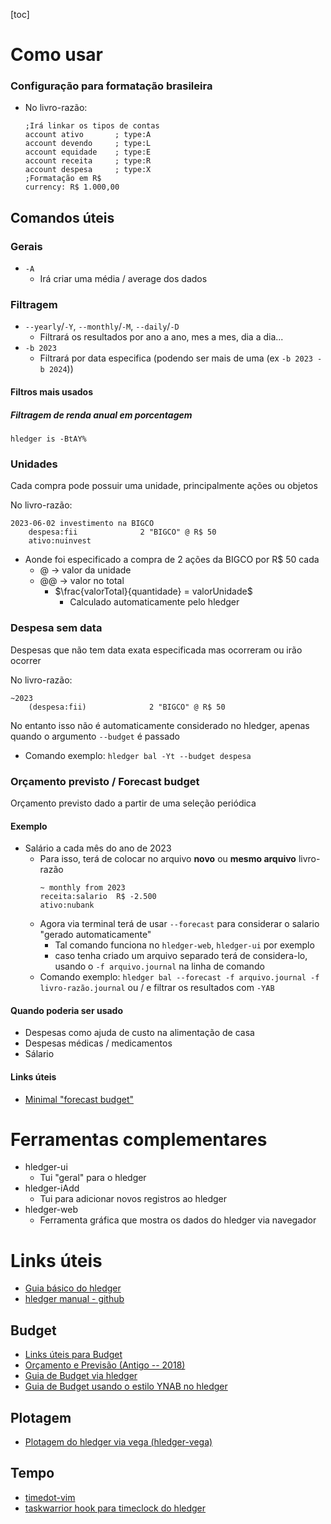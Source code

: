[toc]

# Como usar
### Configuração para formatação brasileira
- No livro-razão:
	```
	;Irá linkar os tipos de contas
	account ativo       ; type:A
	account devendo     ; type:L
	account equidade    ; type:E
	account receita     ; type:R
	account despesa     ; type:X
	;Formatação em R$
	currency: R$ 1.000,00
	```

## Comandos úteis
### Gerais
- `-A`
	- Irá criar uma média / average dos dados

### Filtragem
- `--yearly`/`-Y`, `--monthly`/`-M`, `--daily`/`-D`
	- Filtrará os resultados por ano a ano, mes a mes, dia a dia...
- `-b 2023`
	- Filtrará por data especifica (podendo ser mais de uma (ex `-b 2023 -b 2024`))

#### Filtros mais usados
##### Filtragem de renda anual em porcentagem
```
hledger is -BtAY%
```

### Unidades
Cada compra pode possuir uma unidade, principalmente ações ou objetos

No livro-razão:
```
2023-06-02 investimento na BIGCO
	despesa:fii              2 "BIGCO" @ R$ 50
	ativo:nuinvest             
```
- Aonde foi especificado a compra de 2 ações da BIGCO por R$ 50 cada
	- @ -> valor da unidade
	- @@ -> valor no total
		- $\frac{valorTotal}{quantidade} = valorUnidade$
			- Calculado automaticamente pelo hledger

### Despesa sem data
Despesas que não tem data exata especificada mas ocorreram ou irão ocorrer

No livro-razão:
```
~2023
	(despesa:fii)              2 "BIGCO" @ R$ 50
```
No entanto isso não é automaticamente considerado no hledger, apenas quando o argumento `--budget` é passado
- Comando exemplo: `hledger bal -Yt --budget despesa`

### Orçamento previsto / Forecast budget
Orçamento previsto dado a partir de uma seleção periódica

#### Exemplo
- Salário a cada mês do ano de 2023
	- Para isso, terá de colocar no arquivo **novo** ou **mesmo arquivo** livro-razão
		```
		~ monthly from 2023
		receita:salario  R$ -2.500
		ativo:nubank
		```
	- Agora via terminal terá de usar `--forecast` para considerar o salario "gerado automaticamente"
		- Tal comando funciona no `hledger-web`, `hledger-ui` por exemplo
		- caso tenha criado um arquivo separado terá de considera-lo, usando o `-f arquivo.journal` na linha de comando
	- Comando exemplo: `hledger bal --forecast -f arquivo.journal -f livro-razão.journal` ou / e filtrar os resultados com `-YAB`

#### Quando poderia ser usado
- Despesas como ajuda de custo na alimentação de casa
- Despesas médicas / medicamentos
- Sálario

#### Links úteis
- [Minimal "forecast budget"](https://github.com/simonmichael/hledger/blob/master/examples/budgeting/forecast-budget-1.journal)

# Ferramentas complementares
- hledger-ui
	- Tui "geral" para o hledger
- hledger-iAdd
	- Tui para adicionar novos registros ao hledger
- hledger-web
	- Ferramenta gráfica que mostra os dados do hledger via navegador

# Links úteis
- [Guia básico do hledger](https://hledger.org/basics.html)
- [hledger manual - github](https://github.com/trygvis/hledger/blob/master/MANUAL.md)

## Budget
- [Links úteis para Budget](https://hledger.org/budgeting.html)
- [Orçamento e Previsão (Antigo -- 2018)](https://hledger.org/budgeting-and-forecasting.html)
- [Guia de Budget via hledger](https://github.com/plaintextaccounting/plaintextaccounting/wiki/budgeting)
- [Guia de Budget usando o estilo YNAB no hledger](https://github.com/zombor/hledger-envelope-budget)
## Plotagem
- [Plotagem do hledger via vega (hledger-vega)](https://github.com/xitian9/hledger-vega#getting-started)

## Tempo
- [timedot-vim](https://github.com/linuxcaffe/timedot-vim)
- [taskwarrior hook para timeclock do hledger](https://github.com/linuxcaffe/task-timelog-hook)
